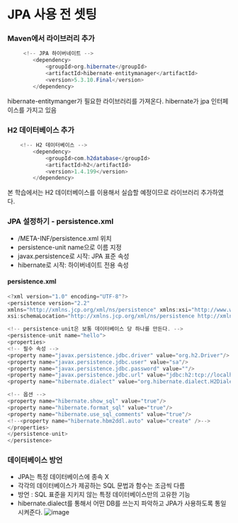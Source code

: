 # JPA 사용 전 셋팅

### Maven에서 라이브러리 추가
```java
     <!-- JPA 하이버네이트 -->
        <dependency>
            <groupId>org.hibernate</groupId>
            <artifactId>hibernate-entitymanager</artifactId>
            <version>5.3.10.Final</version>
        </dependency>
```
hibernate-entitymanger가 필요한 라이브러리를 가져온다.
hibernate가 jpa 인터페이스를 가지고 있음

### H2 데이터베이스 추가
```java
    <!-- H2 데이터베이스 -->
        <dependency>
            <groupId>com.h2database</groupId>
            <artifactId>h2</artifactId>
            <version>1.4.199</version>
        </dependency>
```
본 학습에서는 H2 데이터베이스를 이용해서 실습할 예정이므로 라이브러리 추가하였다.

### JPA 설정하기 - persistence.xml
- /META-INF/persistence.xml 위치
- persistence-unit name으로 이름 지정
- javax.persistence로 시작: JPA 표준 속성
- hibernate로 시작: 하이버네이트 전용 속성

#### persistence.xml
```java
<?xml version="1.0" encoding="UTF-8"?>
<persistence version="2.2"
xmlns="http://xmlns.jcp.org/xml/ns/persistence" xmlns:xsi="http://www.w3.org/2001/XMLSchema-instance"
xsi:schemaLocation="http://xmlns.jcp.org/xml/ns/persistence http://xmlns.jcp.org/xml/ns/persistence/persistence_2_2.xsd">

<!-- persistence-unit은 보통 데이터베이스 당 하나를 만든다. -->
<persistence-unit name="hello">
<properties>
<!-- 필수 속성 -->
<property name="javax.persistence.jdbc.driver" value="org.h2.Driver"/>
<property name="javax.persistence.jdbc.user" value="sa"/>
<property name="javax.persistence.jdbc.password" value=""/>
<property name="javax.persistence.jdbc.url" value="jdbc:h2:tcp://localhost/~/test"/>
<property name="hibernate.dialect" value="org.hibernate.dialect.H2Dialect"/>

<!-- 옵션 -->
<property name="hibernate.show_sql" value="true"/>
<property name="hibernate.format_sql" value="true"/>
<property name="hibernate.use_sql_comments" value="true"/>
<!--<property name="hibernate.hbm2ddl.auto" value="create" />-->
</properties>
</persistence-unit>
</persistence>
```

### 데이터베이스 방언
- JPA는 특정 데이터베이스에 종속 X
- 각각의 데이터베이스가 제공하는 SQL 문법과 함수는 조금씩 다름
- 방언 : SQL 표준을 지키지 않는 특정 데이터베이스만의 고유한 기능
- hibernate.dialect를 통해서 어떤 DB를 쓰는지 파악하고 JPA가 사용하도록 통일 시켜준다.
![image](https://user-images.githubusercontent.com/94176133/211211396-e383b49d-e04a-4637-a81b-6757e6180a2d.png)

